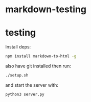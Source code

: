 # markdown-testing
# testing
Install deps:
```bash
npm install markdown-to-html -g
```
also have git installed then run:
```bash
./setup.sh
```
and start the server with:
```bash
python3 server.py
```
